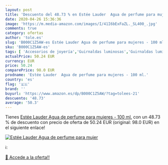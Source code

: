 ```yaml
---
layout: post
title: 'Descuento del 48.73 % en Estée Lauder  Agua de perfume para mujer'
date: 2020-04-26 15:36:36
image: 'https://m.media-amazon.com/images/I/41I6bExFaZL._SL400_.jpg'
comments: true
category: ofertas
author: 'tole.es'
slug: 'B000C1Z5AW-es Estée Lauder Agua de perfume para mujeres - 100 ml.'
sku: 'B000C1Z5AW-es'
tags: [ 'Accesorios de joyería','Guirnaldas luminosas','Guirnaldas luminosas de interior','Iluminación','Joyería','Limpieza y cuidado de joyas','agua','de','perfume', ]
actualPrice: 50.24 EUR
currency: EUR
price: 50.24
comparePrice: 98.0 EUR
prodname: 'Estée Lauder  Agua de perfume para mujeres - 100 ml.'
country: 'es'
flag: '🇪🇸'
brand: ''
buyurl: 'https://www.amazon.es/dp/B000C1Z5AW/?tag=tolees-21'
descuento: '48.73'
average: '50.3'
---
```


Tienes [Estée Lauder  Agua de perfume para mujeres - 100 ml.](https://www.amazon.es/dp/B000C1Z5AW/?tag=tolees-21) con un 48.73 % de descuento con precio de oferta de 50.24 EUR (original: 98.0 EUR) en el siguiente enlace!

[![Estée Lauder  Agua de perfume para mujer](https://m.media-amazon.com/images/I/41I6bExFaZL._SL400_.jpg)](https://www.amazon.es/dp/B000C1Z5AW/?tag=tolees-21)

ℹ️:


[🛒 Accede a la oferta!!](https://www.amazon.es/dp/B000C1Z5AW/?tag=tolees-21)
